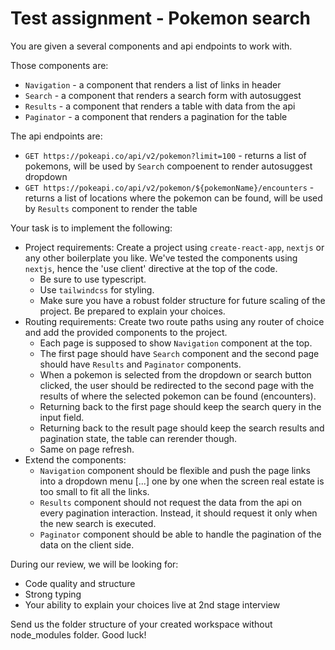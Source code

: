 # Test assignment - Pokemon search

You are given a several components and api endpoints to work with.

Those components are:
- `Navigation` - a component that renders a list of links in header
- `Search` - a component that renders a search form with autosuggest
- `Results` - a component that renders a table with data from the api
- `Paginator` - a component that renders a pagination for the table

The api endpoints are:
- `GET https://pokeapi.co/api/v2/pokemon?limit=100` - returns a list of pokemons, will be used by `Search` compoenent to render autosuggest dropdown
- `GET https://pokeapi.co/api/v2/pokemon/${pokemonName}/encounters` - returns a list of locations where the pokemon can be found, will be used by `Results` component to render the table

Your task is to implement the following:
- Project requirements: Create a project using `create-react-app`, `nextjs` or any other boilerplate you like. We've tested the components using `nextjs`, hence the 'use client' directive at the top of the code.
  - Be sure to use typescript.
  - Use `tailwindcss` for styling.
  - Make sure you have a robust folder structure for future scaling of the project. Be prepared to explain your choices.
- Routing requirements: Create two route paths using any router of choice and add the provided components to the project. 
  - Each page is supposed to show `Navigation` component at the top.
  - The first page should have `Search` component and the second page should have `Results` and `Paginator` components. 
  - When a pokemon is selected from the dropdown or search button clicked, the user should be redirected to the second page with the results of where the selected pokemon can be found (encounters).
  - Returning back to the first page should keep the search query in the input field.
  - Returning back to the result page should keep the search results and pagination state, the table can rerender though.
  - Same on page refresh.
- Extend the components: 
  - `Navigation` component should be flexible and push the page links into a dropdown menu [...] one by one when the screen real estate is too small to fit all the links.
  - `Results` component should not request the data from the api on every pagination interaction. Instead, it should request it only when the new search is executed.
  - `Paginator` component should be able to handle the pagination of the data on the client side.

During our review, we will be looking for:
- Code quality and structure
- Strong typing
- Your ability to explain your choices live at 2nd stage interview

Send us the folder structure of your created workspace without node_modules folder.
Good luck!